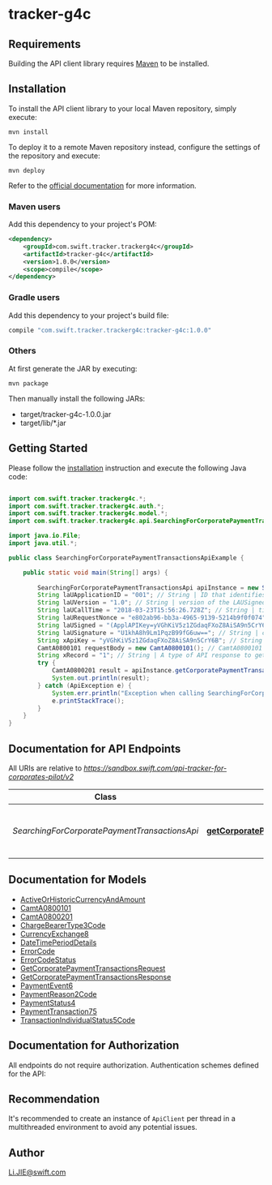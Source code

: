 # tracker-g4c

## Requirements

Building the API client library requires [Maven](https://maven.apache.org/) to be installed.

## Installation

To install the API client library to your local Maven repository, simply execute:

```shell
mvn install
```

To deploy it to a remote Maven repository instead, configure the settings of the repository and execute:

```shell
mvn deploy
```

Refer to the [official documentation](https://maven.apache.org/plugins/maven-deploy-plugin/usage.html) for more information.

### Maven users

Add this dependency to your project's POM:

```xml
<dependency>
    <groupId>com.swift.tracker.trackerg4c</groupId>
    <artifactId>tracker-g4c</artifactId>
    <version>1.0.0</version>
    <scope>compile</scope>
</dependency>
```

### Gradle users

Add this dependency to your project's build file:

```groovy
compile "com.swift.tracker.trackerg4c:tracker-g4c:1.0.0"
```

### Others

At first generate the JAR by executing:

    mvn package

Then manually install the following JARs:

* target/tracker-g4c-1.0.0.jar
* target/lib/*.jar

## Getting Started

Please follow the [installation](#installation) instruction and execute the following Java code:

```java

import com.swift.tracker.trackerg4c.*;
import com.swift.tracker.trackerg4c.auth.*;
import com.swift.tracker.trackerg4c.model.*;
import com.swift.tracker.trackerg4c.api.SearchingForCorporatePaymentTransactionsApi;

import java.io.File;
import java.util.*;

public class SearchingForCorporatePaymentTransactionsApiExample {

    public static void main(String[] args) {
        
        SearchingForCorporatePaymentTransactionsApi apiInstance = new SearchingForCorporatePaymentTransactionsApi();
        String laUApplicationID = "001"; // String | ID that identifies the application generationg the API and used by the gpi Connector to retrieve the related LAU keys
        String laUVersion = "1.0"; // String | version of the LAUSigned header. Mandatory. \"1.0\" for this first release
        String laUCallTime = "2018-03-23T15:56:26.728Z"; // String | timestamp in UTC of the API call in the format YYYY-MM-DDTHH:MM:SS.sssZ
        String laURequestNonce = "e802ab96-bb3a-4965-9139-5214b9f0f074"; // String | a random value generated by the client. Provided with the request and copied by the gpi Connector on the response
        String laUSigned = "(ApplAPIKey=yVGhKiV5z1ZGdaqFXoZ8AiSA9n5CrY6B),(RBACRole=[FullViewer/Scope/cclabeb0])"; // String | service specific HTTP headers
        String laUSignature = "U1khA8h9Lm1PqzB99fG6uw=="; // String | contains the LAU signature, base64 ecoded
        String xApiKey = "yVGhKiV5z1ZGdaqFXoZ8AiSA9n5CrY6B"; // String | An API key given to your application to authenticate against the sandbox URL
        CamtA0800101 requestBody = new CamtA0800101(); // CamtA0800101 | Contains the request to obtain information on the corporate status of one or more payment transaction
        String xRecord = "1"; // String | A type of API response to get from API Sandbox. A value between 1 and 7
        try {
            CamtA0800201 result = apiInstance.getCorporatePaymentTransactionsPost(laUApplicationID, laUVersion, laUCallTime, laURequestNonce, laUSigned, laUSignature, xApiKey, requestBody, xRecord);
            System.out.println(result);
        } catch (ApiException e) {
            System.err.println("Exception when calling SearchingForCorporatePaymentTransactionsApi#getCorporatePaymentTransactionsPost");
            e.printStackTrace();
        }
    }
}

```

## Documentation for API Endpoints

All URIs are relative to *https://sandbox.swift.com/api-tracker-for-corporates-pilot/v2*

Class | Method | HTTP request | Description
------------ | ------------- | ------------- | -------------
*SearchingForCorporatePaymentTransactionsApi* | [**getCorporatePaymentTransactionsPost**](docs/SearchingForCorporatePaymentTransactionsApi.md#getCorporatePaymentTransactionsPost) | **POST** /get_corporate_payment_transactions | Searching for corporate payment transactions


## Documentation for Models

 - [ActiveOrHistoricCurrencyAndAmount](docs/ActiveOrHistoricCurrencyAndAmount.md)
 - [CamtA0800101](docs/CamtA0800101.md)
 - [CamtA0800201](docs/CamtA0800201.md)
 - [ChargeBearerType3Code](docs/ChargeBearerType3Code.md)
 - [CurrencyExchange8](docs/CurrencyExchange8.md)
 - [DateTimePeriodDetails](docs/DateTimePeriodDetails.md)
 - [ErrorCode](docs/ErrorCode.md)
 - [ErrorCodeStatus](docs/ErrorCodeStatus.md)
 - [GetCorporatePaymentTransactionsRequest](docs/GetCorporatePaymentTransactionsRequest.md)
 - [GetCorporatePaymentTransactionsResponse](docs/GetCorporatePaymentTransactionsResponse.md)
 - [PaymentEvent6](docs/PaymentEvent6.md)
 - [PaymentReason2Code](docs/PaymentReason2Code.md)
 - [PaymentStatus4](docs/PaymentStatus4.md)
 - [PaymentTransaction75](docs/PaymentTransaction75.md)
 - [TransactionIndividualStatus5Code](docs/TransactionIndividualStatus5Code.md)


## Documentation for Authorization

All endpoints do not require authorization.
Authentication schemes defined for the API:

## Recommendation

It's recommended to create an instance of `ApiClient` per thread in a multithreaded environment to avoid any potential issues.

## Author

Li.JIE@swift.com

